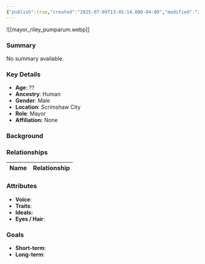 ```yaml
---
{"publish":true,"created":"2025-07-09T13:45:14.000-04:00","modified":"2025-07-09T13:58:42.617-04:00","published":"2025-07-09T13:58:42.617-04:00","cssclasses":"","Age":"??","Ancestry":"Human","Gender":"Male","Location":["Scrimshaw City"],"Role":["Mayor"],"Affiliation":["None"]}
---
```



![[mayor_riley_pumparum.webp]]
### Summary
No summary available.

### Key Details
- **Age**: ??
- **Ancestry**: Human
- **Gender**: Male
- **Location**: Scrimshaw City
- **Role**: Mayor
- **Affiliation:** None

### Background


### Relationships

| Name  | Relationship |
| ----- | ------------ |

### Attributes
- **Voice**:
- **Traits**:  
- **Ideals:**
- **Eyes / Hair**:  

### Goals
- **Short-term**:  
- **Long-term**:  

